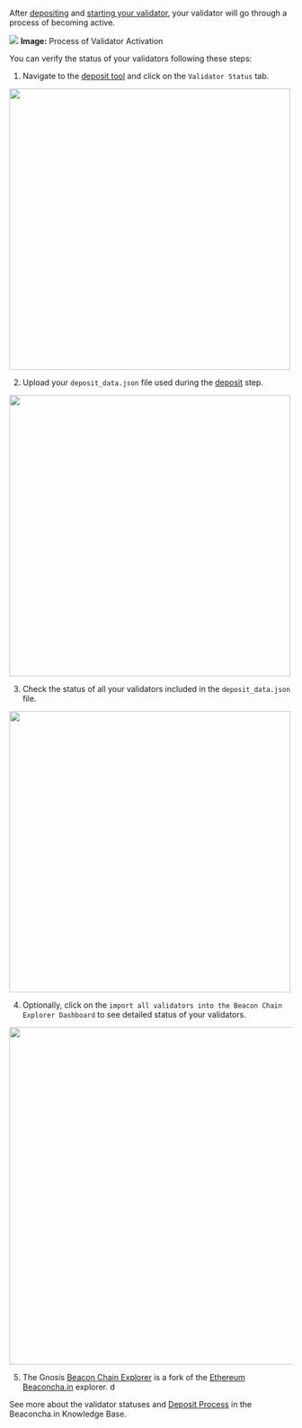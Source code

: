 


After [depositing](../deposit.md) and [starting your validator](../run), your validator will go through a process of becoming active. 

![](/img/node/verify/verify-status.png)
**Image:** Process of Validator Activation

You can verify the status of your validators following these steps:

1. Navigate to the [deposit tool](https://deposit.gnosischain.com) and click on the `Validator Status` tab.

<img src="/img/node/verify/verify-1.jpg" width="500" />
<br />

2. Upload your `deposit_data.json` file used during the [deposit](../deposit.md) step.

<img src="/img/node/verify/verify-2.jpg" width="500" />
<br />

3. Check the status of all your validators included in the `deposit_data.json` file.

<img src="/img/node/verify/verify-3.jpg" width="500" />
<br />

4. Optionally, click on the `import all validators into the Beacon Chain Explorer Dashboard` to see detailed status of your validators.

<img src="/img/node/verify/verify-4.jpg" width="600" />
<br />

5. The Gnosis [Beacon Chain Explorer](https://beacon.gnosischain.com/) is a fork of the [Ethereum Beaconcha.in](https://beaconcha.in/) explorer. d

See more about the validator statuses and [Deposit Process](https://kb.beaconcha.in/ethereum-2.0-depositing) in the Beaconcha.in Knowledge Base.